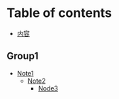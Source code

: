 # Table of contents

* [内容](README.md)

## Group1

* [Note1](group1/README.md)
  * [Note2](group1/note1/note2.md)
    * [Node3](group1/note1/node2/node2.md)

